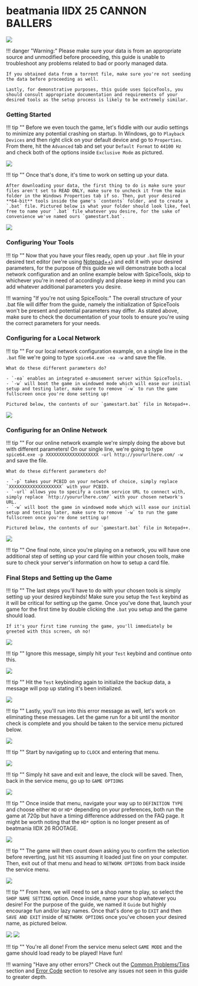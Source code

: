 # beatmania IIDX 25 CANNON BALLERS

<img src="/img/iidx25/cb.png">

!!! danger "Warning:"
	Please make sure your data is from an appropriate source and unmodified before proceeding, this guide is unable to troubleshoot any problems related to bad or poorly managed data.

	If you obtained data from a torrent file, make sure you're not seeding the data before proceeding as well.

	Lastly, for demonstrative purposes, this guide uses SpiceTools, you should consult appropriate documentation and requirements of your desired tools as the setup process is likely to be extremely similar.


### Getting Started

!!! tip ""
	Before we even touch the game, let's fiddle with our audio settings to minimize any potential crashing on startup. In Windows, go to `Playback Devices` and then right click on your default device and go to `Properties`. From there, hit the `Advanced` tab and set your `Default Format` to `44100 Hz` and check both of the options inside `Exclusive Mode` as pictured.

<img src="/img/common/441.png">

!!! tip ""
	Once that's done, it's time to work on setting up your data.
	
	After downloading your data, the first thing to do is make sure your files aren't set to READ ONLY, make sure to uncheck it from the main folder in the Windows Properties tab if so. Then, put your desired **64-bit** tools inside the game's `contents` folder, and to create a `.bat` file. Pictured below is what your folder should look like, feel free to name your `.bat` file whatever you desire, for the sake of convenience we've named ours `gamestart.bat`.

<img src="/img/iidx25/1.png">

### Configuring Your Tools

!!! tip ""
	Now that you have your files ready, open up your `.bat` file in your desired text editor (we're using [Notepad++](https://notepad-plus-plus.org/)) and edit it with your desired parameters, for the purpose of this guide we will demonstrate both a local network configuration and an online example below with SpiceTools, skip to whichever you're in need of accordingly and please keep in mind you can add whatever additional parameters you desire.

!!! warning "If you're not using SpiceTools:"
	The overall structure of your .bat file will differ from the guide, namely the initialization of SpiceTools won't be present and potential parameters may differ. As stated above, make sure to check the documentation of your tools to ensure you're using the correct parameters for your needs.

### Configuring for a Local Network

!!! tip ""
	For our local network configuration example, on a single line in the `.bat` file we're going to type `spice64.exe -ea -w` and save the file. 

	What do these different parameters do?

	- `-ea` enables an integrated e-amusement server within SpiceTools.
	- `-w` will boot the game in windowed mode which will ease our initial setup and testing later, make sure to remove `-w` to run the game fullscreen once you're done setting up!

	Pictured below, the contents of our `gamestart.bat` file in Notepad++.

<img src="/img/iidx25/2.png">

### Configuring for an Online Network

!!! tip ""
	For our online network example we're simply doing the above but with different parameters! On our single line, we're going to type `spice64.exe -p XXXXXXXXXXXXXXXXXXXX -url http://yoururlhere.com/ -w` and save the file. 

	What do these different parameters do? 

	- `-p` takes your PCBID on your network of choice, simply replace `XXXXXXXXXXXXXXXXXXXX` with your PCBID.
	- `-url` allows you to specify a custom service URL to connect with, simply replace `http://yoururlhere.com/` with your chosen network's URL.
	- `-w` will boot the game in windowed mode which will ease our initial setup and testing later, make sure to remove `-w` to run the game fullscreen once you're done setting up!

	Pictured below, the contents of our `gamestart.bat` file in Notepad++.

<img src="/img/iidx25/3.png">

!!! tip ""
	One final note, since you're playing on a network, you will have one additional step of setting up your card file within your chosen tools, make sure to check your server's information on how to setup a card file.

### Final Steps and Setting up the Game

!!! tip ""
	The last steps you'll have to do with your chosen tools is simply setting up your desired keybinds! Make sure you setup the `Test` keybind as it will be critical for setting up the game. Once you've done that, launch your game for the first time by double clicking the `.bat` you setup and the game should load.

	If it's your first time running the game, you'll immediately be greeted with this screen, oh no!

<img src="/img/iidx25/4.png">

!!! tip ""
	Ignore this message, simply hit your `Test` keybind and continue onto this.

<img src="/img/iidx25/5.png">

!!! tip ""
	Hit the `Test` keybinding again to initialize the backup data, a message will pop up stating it's been initialized.

<img src="/img/iidx25/6.png">

!!! tip ""
	Lastly, you'll run into this error message as well, let's work on eliminating these messages. Let the game run for a bit until the monitor check is complete and you should be taken to the service menu pictured below.

<img src="/img/iidx25/7.png">

!!! tip ""
	Start by navigating up to `CLOCK` and entering that menu.

<img src="/img/iidx25/8.png">

!!! tip ""
	Simply hit save and exit and leave, the clock will be saved. Then, back in the service menu, go up to `GAME OPTIONS`

<img src="/img/iidx25/9.png">

!!! tip ""
	Once inside that menu, navigate your way up to `DEFINITION TYPE` and choose either `HD` or `HD*` depending on your preferences, both run the game at 720p but have a timing difference addressed on the FAQ page. It might be worth noting that the `HD*` option is no longer present as of beatmania IIDX 26 ROOTAGE.

<img src="/img/iidx25/10.png">

!!! tip ""
	The game will then count down asking you to confirm the selection before reverting, just hit `YES` assuming it loaded just fine on your computer. Then, exit out of that menu and head to `NETWORK OPTIONS` from back inside the service menu.

<img src="/img/iidx25/11.png">

!!! tip ""
	From here, we will need to set a shop name to play, so select the `SHOP NAME SETTING` option. Once inside, name your shop whatever you desire! For the purpose of the guide, we named it `Guide` but highly encourage fun and/or lazy names. Once that's done go to `EXIT` and then `SAVE AND EXIT` inside of `NETWORK OPTIONS` once you've chosen your desired name, as pictured below.

<img src="/img/iidx25/12.png">

<img src="/img/iidx25/13.png">

!!! tip ""
	You're all done! From the service menu select `GAME MODE` and the game should load ready to be played! Have fun!

!!! warning "Have any other errors?"
	Check out the [Common Problems/Tips](problems.md) section and [Error Code](../../errorcodes/bemani.md) section to resolve any issues not seen in this guide to greater depth.
